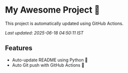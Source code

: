 # My Awesome Project 🚀

This project is automatically updated using GitHub Actions.

_Last updated: 2025-06-18 04:50:11 IST_

## Features
- Auto-update README using Python 🐍
- Auto Git push with GitHub Actions 🤖
